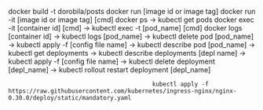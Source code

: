 docker build -t dorobila/posts
docker run [image id or image tag]
docker run -it [image id or image tag] [cmd]
docker ps                                    -> kubectl get pods
docker exec -it [container id] [cmd]         -> kubectl exec -t [pod_name] [cmd]
docker logs [container id]                   -> kubectl logs [pod_name]
                                             -> kubectl delete pod [pod_name]
                                             -> kubectl apply -f [config file name]
                                             -> kubectl describe pod [pod_name]
                                             -> kubectl get deployments
                                             -> kubectl describe deployments [depl name]
                                             -> kubectl apply -f [config file name]
                                             -> kubectl delete deployment [depl_name]
                                             -> kubectl rollout restart deployment [depl_name]

                                             kubectl apply -f https://raw.githubusercontent.com/kubernetes/ingress-nginx/nginx-0.30.0/deploy/static/mandatory.yaml
